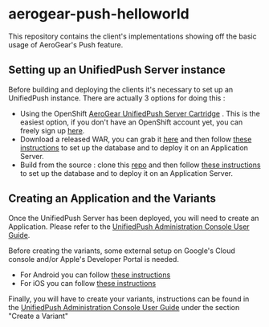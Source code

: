 aerogear-push-helloworld
========================

This repository contains the client's implementations showing off the basic usage of AeroGear's Push feature.


## Setting up an UnifiedPush Server instance

Before building and deploying the clients it's necessary to set up an UnifiedPush instance. There are actually 3 options for doing this : 

* Using the OpenShift [AeroGear UnifiedPush Server Cartridge](https://openshift.redhat.com/app/console/application_type/quickstart!15549) . This is the easiest option, if you don't have an OpenShift account yet, you can freely sign up [here](https://www.openshift.com/app/account/new). 
* Download a released WAR, you can grab it [here](https://bintray.com/aerogear/AeroGear-UnifiedPush/AeroGear-UnifiedPush/view) and then follow [these instructions](https://github.com/aerogear/aerogear-unifiedpush-server#getting-started-with-the-server) to set up the database and to deploy it on an Application Server.
* Build from the source : clone this [repo](https://github.com/aerogear/aerogear-unifiedpush-server) and then follow [these instructions](https://github.com/aerogear/aerogear-unifiedpush-server#getting-started-with-the-server) to set up the database and to deploy it on an Application Server.


## Creating an Application and the Variants

Once the UnifiedPush Server has been deployed, you will need to create an Application. Please refer to the [UnifiedPush Administration Console User Guide](http://aerogear.org/docs/guides/AdminConsoleGuide/).

Before creating the variants, some external setup on Google's Cloud console and/or Apple's Developer Portal is needed.

* For Android you can follow [these instructions](http://aerogear.org/docs/guides/aerogear-push-android/google-setup/)
* For iOS you can follow [these instructions](http://aerogear.org/docs/guides/aerogear-push-ios/app-id-ssl-certificate-apns/)


Finally, you will have to create your variants, instructions can be found in the [UnifiedPush Administration Console User Guide](http://aerogear.org/docs/guides/AdminConsoleGuide/) under the section "Create a Variant"


